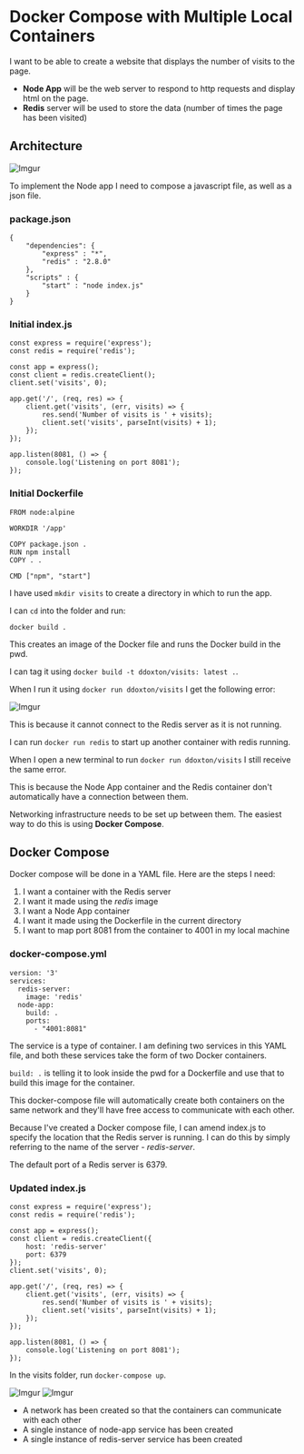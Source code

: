 # Docker Compose with Multiple Local Containers

I want to be able to create a website that displays the number of visits to the page.

- **Node App** will be the web server to respond to http requests and display html on the page.
- **Redis** server will be used to store the data (number of times the page has been visited)

## Architecture
![Imgur](https://i.imgur.com/z9z5KsV.png)

To implement the Node app I need to compose a javascript file, as well as a json file.

### package.json
```
{
    "dependencies": {
        "express" : "*",
        "redis" : "2.8.0"
    },
    "scripts" : {
        "start" : "node index.js"
    }
}
```

### Initial index.js
```
const express = require('express');
const redis = require('redis');

const app = express();
const client = redis.createClient();
client.set('visits', 0);

app.get('/', (req, res) => {
    client.get('visits', (err, visits) => {
        res.send('Number of visits is ' + visits);
        client.set('visits', parseInt(visits) + 1);
    });
});

app.listen(8081, () => {
    console.log('Listening on port 8081');
});
```

### Initial Dockerfile
```
FROM node:alpine

WORKDIR '/app'

COPY package.json .
RUN npm install
COPY . .

CMD ["npm", "start"]
```

I have used `mkdir visits` to create a directory in which to run the app.

I can `cd` into the folder and run:
```
docker build .
```
This creates an image of the Docker file and runs the Docker build in the pwd.

I can tag it using `docker build -t ddoxton/visits: latest .`.

When I run it using `docker run ddoxton/visits` I get the following error:

![Imgur](https://i.imgur.com/kvBeErT.png)

This is because it cannot connect to the Redis server as it is not running.

I can run `docker run redis` to start up another container with redis running.

When I open a new terminal to run `docker run ddoxton/visits` I still receive the same error.

This is because the Node App container and the Redis container don't automatically have a connection between them.

Networking infrastructure needs to be set up between them. The easiest way to do this is using **Docker Compose**.

## Docker Compose

Docker compose will be done in a YAML file. Here are the steps I need:
1. I want a container with the Redis server
2. I want it made using the *redis* image
3. I want a Node App container
4. I want it made using the Dockerfile in the current directory
5. I want to map port 8081 from the container to 4001 in my local machine

### docker-compose.yml
```
version: '3'
services:
  redis-server:
    image: 'redis'
  node-app:
    build: .
    ports:
      - "4001:8081"  
```

The service is a type of container. I am defining two services in this YAML file, and both these services take the form of two Docker containers.

`build: .` is telling it to look inside the pwd for a Dockerfile and use that to build this image for the container.

This docker-compose file will automatically create both containers on the same network and they'll have free access to communicate with each other.

Because I've created a Docker compose file, I can amend index.js to specify the location that the Redis server is running. I can do this by simply referring to the name of the server - *redis-server*.

The default port of a Redis server is 6379. 

### Updated index.js
```
const express = require('express');
const redis = require('redis');

const app = express();
const client = redis.createClient({
    host: 'redis-server'
    port: 6379
});
client.set('visits', 0);

app.get('/', (req, res) => {
    client.get('visits', (err, visits) => {
        res.send('Number of visits is ' + visits);
        client.set('visits', parseInt(visits) + 1);
    });
});

app.listen(8081, () => {
    console.log('Listening on port 8081');
});
```

In the visits folder, run `docker-compose up`.

![Imgur](https://i.imgur.com/RyMmLKr.png)
![Imgur](https://i.imgur.com/Ds5wi19.png)

- A network has been created so that the containers can communicate with each other
- A single instance of node-app service has been created
- A single instance of redis-server service has been created